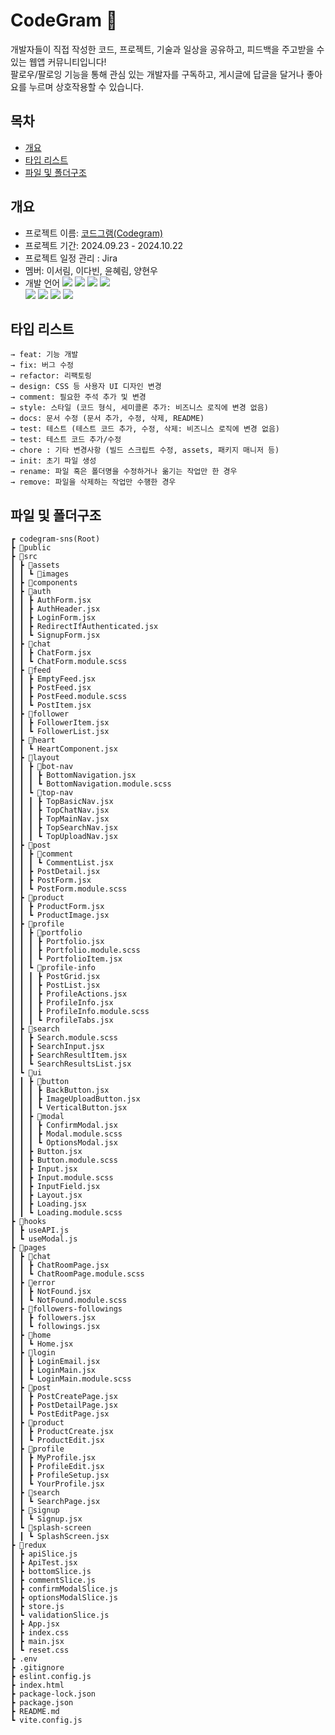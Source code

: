 # CodeGram 💬
개발자들이 직접 작성한 코드, 프로젝트, 기술과 일상을 공유하고, 피드백을 주고받을 수 있는 웹앱 커뮤니티입니다!<br>
팔로우/팔로잉 기능을 통해 관심 있는 개발자를 구독하고, 게시글에 답글을 달거나 좋아요를 누르며 상호작용할 수 있습니다.

## 목차
- [개요](#개요)
- [타입 리스트](#타입-리스트)
- [파일 및 폴더구조](#파일-및-폴더구조)

## 개요
- 프로젝트 이름: [코드그램(Codegram)](https://codegram-sns.vercel.app/)
- 프로젝트 기간: 2024.09.23 - 2024.10.22
- 프로젝트 일정 관리 : Jira
- 멤버: 이서림, 이다빈, 윤혜림, 양현우
- 개발 언어
  <!-- HTML5 아이콘 배지 -->
  <img src="https://img.shields.io/badge/HTML5-E34F26?style=for-the-badge&logo=html5&logoColor=white"/>
  <!-- CSS3 아이콘 배지 -->
  <img src="https://img.shields.io/badge/CSS3-1572B6?style=for-the-badge&logo=CSS3&logoColor=white">
  <!-- JavaScript 아이콘 배지 -->
  <img src="https://img.shields.io/badge/JavaScript-F7DF1E?style=for-the-badge&logo=JavaScript&logoColor=white"/>
  <!-- React.js 아이콘 배지 -->
  <img src="https://img.shields.io/badge/React.js-20232A?style=for-the-badge&logo=react&logoColor=61DAFB"/><br>
  <!-- Redux 아이콘 배지 -->
  <img src="https://img.shields.io/badge/Redux-764ABC?style=for-the-badge&logo=Redux&logoColor=white" />
  <!-- Sass 아이콘 배지 -->
  <img src="https://img.shields.io/badge/Sass-CC6699?style=for-the-badge&logo=Sass&logoColor=white" />
  <!-- Node.js 아이콘 배지 -->
  <img src="https://img.shields.io/badge/Node.js-43853D?style=for-the-badge&logo=node.js&logoColor=white"/>
  <!-- Vite 아이콘 배지 -->
  <img src="https://img.shields.io/badge/Vite-646CFF?style=for-the-badge&logo=Vite&logoColor=white" />

<!-- ## 명명 규칙
변수 및 함수 클래스
- 변수: camelCase (예: userName, postCount)
- 함수: camelCase (예: fetchUserData, handleSubmit)
- 클래스 및 ID: camelCase
### 상수
- UPPER_SNAKE_CASE (예: MAX_LENGTH, API_URL) -->


## 타입 리스트
```
→ feat: 기능 개발
→ fix: 버그 수정
→ refactor: 리팩토링
→ design: CSS 등 사용자 UI 디자인 변경
→ comment: 필요한 주석 추가 및 변경
→ style: 스타일 (코드 형식, 세미콜론 추가: 비즈니스 로직에 변경 없음)
→ docs: 문서 수정 (문서 추가, 수정, 삭제, README)
→ test: 테스트 (테스트 코드 추가, 수정, 삭제: 비즈니스 로직에 변경 없음)
→ test: 테스트 코드 추가/수정
→ chore : 기타 변경사항 (빌드 스크립트 수정, assets, 패키지 매니저 등)
→ init: 초기 파일 생성
→ rename: 파일 혹은 폴더명을 수정하거나 옮기는 작업만 한 경우
→ remove: 파일을 삭제하는 작업만 수행한 경우
```

<!-- ## 컴포넌트 구성
UI 컴포넌트
- Button: 여러 유형의 버튼을 위한 공통 컴포넌트
- Modal: 모달 공통 컴포넌트
- Input: 텍스트 입력, 체크박스, 라디오 버튼 공통 컴포넌트
- Loading: 페이지 로딩 시 나타나는 로딩 컴포넌트

### 폼 컴포넌트
- LoginForm: 로그인 입력 필드 및 버튼
- SignupForm: 회원가입 입력 필드 및 버튼
- PostForm: 게시글 작성을 위한 입력 필드 및 버튼


### 페이지별 컴포넌트
각 페이지에 필요한 컴포넌트를 별도의 폴더로 구성하여 관련 기능을 묶음.

### 재사용 가능한 훅
useAPI: API 호출 관리 훅 (fetch와 async/await를 사용하여 API를 관리하는 훅)
useModal: 모달 상태 관리를 위한 훅

## API 호출 규칙
훅을 통해 API 호출의 로직을 중앙에서 관리
로딩 상태 및 오류 처리를 통일
컴포넌트는 훅을 호출하여 필요한 API 데이터를 손쉽게 가져도록 함

## 브랜치 전략
main 브랜치: 배포 가능한 안정 버전이 포함된 브랜치.
develop 브랜치: 기능 개발이 끝나면 이 브랜치에 병합.
기능별 브랜치: 새로운 기능을 추가할 때마다 feature/기능이름 브랜치를 생성해 작업.

## 코드 리뷰 및 병합 프로세스
모든 팀원은 개발 브랜치에서 기능별로 자신이 작업한 부분을 pull request (PR)로 제출
팀원 전원이 해당 PR을 검토하고 문제가 없을 시 승인
승인된 PR은 develop 브랜치에 병합하여 통합 테스트 진행
테스트 완료 후 main 브랜치에 병합하여 실제 배포 -->


## 파일 및 폴더구조
```
┏ codegram-sns(Root)
┣ 📂public
┣ 📂src
┃ ┣ 📂assets
┃ ┃ ┗ 📂images
┃ ┣ 📂components
┃ ┣ 📂auth
┃ ┃ ┣ AuthForm.jsx
┃ ┃ ┣ AuthHeader.jsx
┃ ┃ ┣ LoginForm.jsx
┃ ┃ ┣ RedirectIfAuthenticated.jsx
┃ ┃ ┗ SignupForm.jsx
┃ ┣ 📂chat
┃ ┃ ┣ ChatForm.jsx
┃ ┃ ┗ ChatForm.module.scss
┃ ┣ 📂feed
┃ ┃ ┣ EmptyFeed.jsx
┃ ┃ ┣ PostFeed.jsx
┃ ┃ ┣ PostFeed.module.scss
┃ ┃ ┗ PostItem.jsx
┃ ┣ 📂follower
┃ ┃ ┣ FollowerItem.jsx
┃ ┃ ┗ FollowerList.jsx
┃ ┣ 📂heart
┃ ┃ ┗ HeartComponent.jsx
┃ ┣ 📂layout
┃ ┃ ┣ 📂bot-nav
┃ ┃ ┃ ┣ BottomNavigation.jsx
┃ ┃ ┃ ┗ BottomNavigation.module.scss
┃ ┃ ┗ 📂top-nav
┃ ┃ ┃ ┣ TopBasicNav.jsx
┃ ┃ ┃ ┣ TopChatNav.jsx
┃ ┃ ┃ ┣ TopMainNav.jsx
┃ ┃ ┃ ┣ TopSearchNav.jsx
┃ ┃ ┃ ┗ TopUploadNav.jsx
┃ ┣ 📂post
┃ ┃ ┣ 📂comment
┃ ┃ ┃ ┗ CommentList.jsx
┃ ┃ ┣ PostDetail.jsx
┃ ┃ ┣ PostForm.jsx
┃ ┃ ┗ PostForm.module.scss
┃ ┣ 📂product
┃ ┃ ┣ ProductForm.jsx
┃ ┃ ┗ ProductImage.jsx
┃ ┣ 📂profile
┃ ┃ ┣ 📂portfolio
┃ ┃ ┃ ┣ Portfolio.jsx
┃ ┃ ┃ ┣ Portfolio.module.scss
┃ ┃ ┃ ┗ PortfolioItem.jsx
┃ ┃ ┗ 📂profile-info
┃ ┃ ┃ ┣ PostGrid.jsx
┃ ┃ ┃ ┣ PostList.jsx
┃ ┃ ┃ ┣ ProfileActions.jsx
┃ ┃ ┃ ┣ ProfileInfo.jsx
┃ ┃ ┃ ┣ ProfileInfo.module.scss
┃ ┃ ┃ ┗ ProfileTabs.jsx
┃ ┣ 📂search
┃ ┃ ┣ Search.module.scss
┃ ┃ ┣ SearchInput.jsx
┃ ┃ ┣ SearchResultItem.jsx
┃ ┃ ┗ SearchResultsList.jsx
┃ ┗ 📂ui
┃ ┃ ┣ 📂button
┃ ┃ ┃ ┣ BackButton.jsx
┃ ┃ ┃ ┣ ImageUploadButton.jsx
┃ ┃ ┃ ┗ VerticalButton.jsx
┃ ┃ ┣ 📂modal
┃ ┃ ┃ ┣ ConfirmModal.jsx
┃ ┃ ┃ ┣ Modal.module.scss
┃ ┃ ┃ ┗ OptionsModal.jsx
┃ ┃ ┣ Button.jsx
┃ ┃ ┣ Button.module.scss
┃ ┃ ┣ Input.jsx
┃ ┃ ┣ Input.module.scss
┃ ┃ ┣ InputField.jsx
┃ ┃ ┣ Layout.jsx
┃ ┃ ┣ Loading.jsx
┃ ┃ ┗ Loading.module.scss
┣ 📂hooks
┃ ┣ useAPI.js
┃ ┗ useModal.js
┣ 📂pages
┃ ┣ 📂chat
┃ ┃ ┣ ChatRoomPage.jsx
┃ ┃ ┗ ChatRoomPage.module.scss
┃ ┣ 📂error
┃ ┃ ┣ NotFound.jsx
┃ ┃ ┗ NotFound.module.scss
┃ ┣ 📂followers-followings
┃ ┃ ┣ followers.jsx
┃ ┃ ┗ followings.jsx
┃ ┣ 📂home
┃ ┃ ┗ Home.jsx
┃ ┣ 📂login
┃ ┃ ┣ LoginEmail.jsx
┃ ┃ ┣ LoginMain.jsx
┃ ┃ ┗ LoginMain.module.scss
┃ ┣ 📂post
┃ ┃ ┣ PostCreatePage.jsx
┃ ┃ ┣ PostDetailPage.jsx
┃ ┃ ┗ PostEditPage.jsx
┃ ┣ 📂product
┃ ┃ ┣ ProductCreate.jsx
┃ ┃ ┗ ProductEdit.jsx
┃ ┣ 📂profile
┃ ┃ ┣ MyProfile.jsx
┃ ┃ ┣ ProfileEdit.jsx
┃ ┃ ┣ ProfileSetup.jsx
┃ ┃ ┗ YourProfile.jsx
┃ ┣ 📂search
┃ ┃ ┗ SearchPage.jsx
┃ ┣ 📂signup
┃ ┃ ┗ Signup.jsx
┃ ┗ 📂splash-screen
┃ ┃ ┗ SplashScreen.jsx
┣ 📂redux
┃ ┣ apiSlice.js
┃ ┣ ApiTest.jsx
┃ ┣ bottomSlice.js
┃ ┣ commentSlice.js
┃ ┣ confirmModalSlice.js
┃ ┣ optionsModalSlice.js
┃ ┣ store.js
┃ ┗ validationSlice.js
┃ ┣ App.jsx
┃ ┣ index.css
┃ ┣ main.jsx
┃ ┗ reset.css
┣ .env
┣ .gitignore
┣ eslint.config.js
┣ index.html
┣ package-lock.json
┣ package.json
┣ README.md
┗ vite.config.js
```